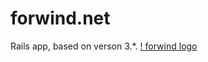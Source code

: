 **forwind.net**
==========

Rails app, based on verson 3.*.
[! forwind logo](https://s3-eu-west-1.amazonaws.com/forwind-images/index/forwind_logo.gif)
